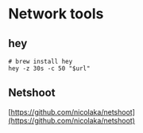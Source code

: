 # Network tools

## hey

```text
# brew install hey
hey -z 30s -c 50 "$url"
```

## Netshoot

[https://github.com/nicolaka/netshoot](https://github.com/nicolaka/netshoot)

